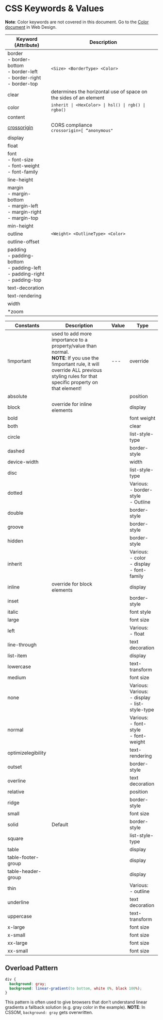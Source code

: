 # CSS Keywords & Values

**Note**: Color keywords are not covered in this document. Go to the [Color document](https://github.com/MrMikey59/00---Projects/blob/master/Web%20Design/Color.md) in Web Design.

| Keyword (Attribute) | Description |  
| --- | --- |  
| border <BR> - border-bottom <BR> - border-left <BR> - border-right<BR> - border-top  | `<Size> <BorderType> <Color>` |  
| clear| determines the horizontal use of space on the sides of an element |  
| color| `inherit \| <HexColor> \| hsl() \| rgb() \| rgba() ` |  
| content|  |  
| [crossorigin](https://developer.mozilla.org/en-US/docs/Web/HTML/Attributes/crossorigin) | CORS compliance <BR> `crossorigin=[ “anonymous"` | “use-credentials” | “” ]` |  
| display |  |  
| float|  |  
| font <BR> - font-size <BR> - font-weight <BR> - font-family |  |  
| line-height|  |  
| margin <BR> - margin-bottom <BR> - margin-left <BR> - margin-right<BR> - margin-top  |  |  
| min-height|  |  
| outline| `<Weight> <OutlineType> <Color>` |  
| outline-offset|  |  
| padding <BR> - padding-bottom <BR> - padding-left <BR> - padding-right<BR> - padding-top  |  |  
| text-decoration |  |  
| text-rendering  |  |  
| width |  |  
| *zoom|  |  

|Constants|Description|Value|Type |
| --- | --- | --- | --- |  
| !important  | used to add more importance to a property/value than normal. <BR> **NOTE**: If you use the !important rule, it will override ALL previous styling rules for that specific property on that element! | --- | override |  
| absolute|||position |
| block|override for inline elements|| display |
| bold||| font weight |
| both||| clear |
| circle||| list-style-type |
| dashed||| border-style |
| device-width ||| width |
| disc||| list-style-type |
| dotted||| Various: <BR> - border-style <BR> - Outline |
| double||| border-style |
| groove||| border-style |
| hidden||| border-style |
| inherit ||| Various: <BR> - color <BR> -  display  <BR> -  font-family |
| inline|override for block elements|| display |
| inset||| border-style |
| italic||| font style |
| large ||| font size |  
| left ||| Various: <BR> - float | 
| line-through||| text decoration |
| list-item||| display |
| lowercase||| text-transform |
| medium ||| font size |
| none||| Various: <BR> Various: <BR> - display <BR> - list-style-type |
| normal||| Various: <BR> - font-style <BR> - font-weight |
| optimizelegibility ||| text-rendering | 
| outset||| border-style |
| overline||| text decoration |
| relative||| position |
| ridge||| border-style |
| small ||| font size |
| solid|Default|| border-style |
| square||| list-style-type |
| table ||| display |  
| table-footer-group||| display |
| table-header-group||| display |
| thin ||| Various: <BR> - outline | 
| underline||| text decoration |
| uppercase||| text-transform |
| x-large ||| font size |
| x-small ||| font size |
| xx-large||| font size |
| xx-small ||| font size |

## Overload Pattern
```css
div {
  background: gray;
  background: linear-gradient(to bottom, white 0%, black 100%);
}
```
This pattern is often used to give browsers that don’t understand linear gradients a fallback solution (e.g. gray color in the example). 
**NOTE**: In CSSOM, `background: gray` gets overwritten. 

